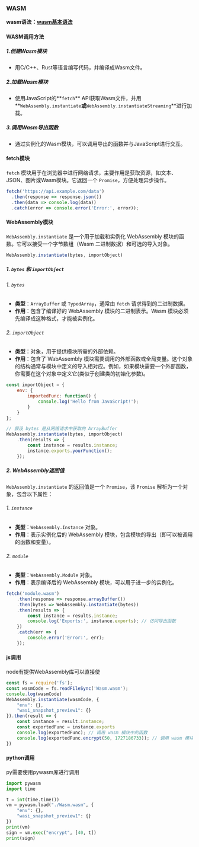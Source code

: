 ### WASM

<!--WebAssembly(简称Wasm）是一种现代的低级编程语言，开发者可以将C，C++等语言编写的代码编译成WebAssembly格式-->

**wasm语法：[wasm基本语法](https://www.zhihu.com/column/c_1603119162976595968)**





#### WASM调用方法

##### 1.创建Wasm模块

- 用C/C++、Rust等语言编写代码，并编译成Wasm文件。

##### 2.加载Wasm模块

- 使用JavaScript的**`fetch`** API获取Wasm文件，并用**`WebAssembly.instantiate`**或**`WebAssembly.instantiateStreaming`**进行加载。

##### 3.调用Wasm导出函数

- 通过实例化的Wasm模块，可以调用导出的函数并与JavaScript进行交互。





#### fetch模块

`fetch` 模块用于在浏览器中进行网络请求，主要作用是获取资源，如文本、JSON、图片或Wasm模块。它返回一个 `Promise`，方便处理异步操作。



```js
fetch('https://api.example.com/data')
  .then(response => response.json())
  .then(data => console.log(data))
  .catch(error => console.error('Error:', error));


```



#### WebAssembly模块

`WebAssembly.instantiate` 是一个用于加载和实例化 WebAssembly 模块的函数。它可以接受一个字节数组（Wasm 二进制数据）和可选的导入对象。 

```js
WebAssembly.instantiate(bytes, importObject)
```

##### 1. `bytes` 和 `importObject`  

###### 1. `bytes`

- **类型**：`ArrayBuffer` 或 `TypedArray`，通常由 `fetch` 请求得到的二进制数据。
- **作用**：包含了编译好的 WebAssembly 模块的二进制表示。Wasm 模块必须先编译成这种格式，才能被实例化。

###### 2. `importObject`

- **类型**：对象，用于提供模块所需的外部依赖。
- **作用**：包含了 WabAssembly 模块需要调用的外部函数或全局变量。这个对象的结构通常与模块中定义的导入相对应。例如，如果模块需要一个外部函数，你需要在这个对象中定义它(类似于创建类的初始化参数)。

```js
const importObject = {
    env: {
        importedFunc: function() {
            console.log('Hello from JavaScript!');
        }
    }
};

// 假设 bytes 是从网络请求中获取的 ArrayBuffer
WebAssembly.instantiate(bytes, importObject)
    .then(results => {
        const instance = results.instance;
        instance.exports.yourFunction();
    });

```





##### 2. WebAssembly返回值

  `WebAssembly.instantiate` 的返回值是一个 `Promise`，该 `Promise` 解析为一个对象，包含以下属性： 

###### 1. `instance`

- **类型**：`WebAssembly.Instance` 对象。
- **作用**：表示实例化后的 WebAssembly 模块，包含模块的导出（即可以被调用的函数和变量）。

###### 2. `module`

- **类型**：`WebAssembly.Module` 对象。
- **作用**：表示编译后的 WebAssembly 模块，可以用于进一步的实例化。

```js
fetch('module.wasm')
    .then(response => response.arrayBuffer())
    .then(bytes => WebAssembly.instantiate(bytes))
    .then(results => {
        const instance = results.instance;
        console.log('Exports:', instance.exports); // 访问导出函数
    })
    .catch(err => {
        console.error('Error:', err);
    });

```





#### js调用

node有提供WebAssembly库可以直接使



```js
const fs = require('fs');
const wasmCode = fs.readFileSync('Wasm.wasm');
console.log(wasmCode)
WebAssembly.instantiate(wasmCode, {
    "env": {},
    "wasi_snapshot_preview1": {}
}).then(result => {
    const instance = result.instance;
    const exportedFunc = instance.exports
    console.log(exportedFunc); // 调用 wasm 模块中的函数
    console.log(exportedFunc.encrypt(50, 1727186733)); // 调用 wasm 模块中的函数
})


```



#### python调用

py需要使用pywasm库进行调用

```python
import pywasm
import time

t = int(time.time())
vm = pywasm.load("./Wasm.wasm", {
    "env": {},
    "wasi_snapshot_preview1": {}
})
print(vm)
sign = vm.exec("encrypt", [40, t])
print(sign)
```



